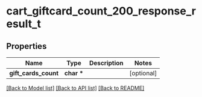 # cart_giftcard_count_200_response_result_t

## Properties
Name | Type | Description | Notes
------------ | ------------- | ------------- | -------------
**gift_cards_count** | **char \*** |  | [optional] 

[[Back to Model list]](../README.md#documentation-for-models) [[Back to API list]](../README.md#documentation-for-api-endpoints) [[Back to README]](../README.md)


